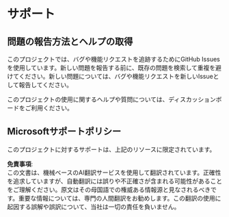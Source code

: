 # サポート

## 問題の報告方法とヘルプの取得  

このプロジェクトでは、バグや機能リクエストを追跡するためにGitHub Issuesを使用しています。新しい問題を報告する前に、既存の問題を検索して重複を避けてください。新しい問題については、バグや機能リクエストを新しいIssueとして報告してください。

このプロジェクトの使用に関するヘルプや質問については、ディスカッションボードをご利用ください。

## Microsoftサポートポリシー  

このプロジェクトに対するサポートは、上記のリソースに限定されています。

**免責事項**:  
この文書は、機械ベースのAI翻訳サービスを使用して翻訳されています。正確性を追求していますが、自動翻訳には誤りや不正確さが含まれる可能性があることをご理解ください。原文はその母国語での権威ある情報源と見なされるべきです。重要な情報については、専門の人間翻訳をお勧めします。この翻訳の使用に起因する誤解や誤訳について、当社は一切の責任を負いません。